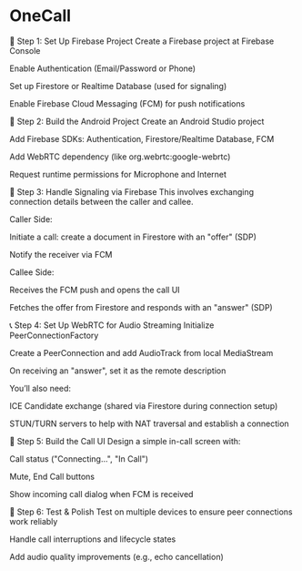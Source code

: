 # OneCall

🔐 Step 1: Set Up Firebase Project
Create a Firebase project at Firebase Console

Enable Authentication (Email/Password or Phone)

Set up Firestore or Realtime Database (used for signaling)

Enable Firebase Cloud Messaging (FCM) for push notifications

📲 Step 2: Build the Android Project
Create an Android Studio project

Add Firebase SDKs: Authentication, Firestore/Realtime Database, FCM

Add WebRTC dependency (like org.webrtc:google-webrtc)

Request runtime permissions for Microphone and Internet

🔁 Step 3: Handle Signaling via Firebase
This involves exchanging connection details between the caller and callee.

Caller Side:

Initiate a call: create a document in Firestore with an "offer" (SDP)

Notify the receiver via FCM

Callee Side:

Receives the FCM push and opens the call UI

Fetches the offer from Firestore and responds with an "answer" (SDP)

📞 Step 4: Set Up WebRTC for Audio Streaming
Initialize PeerConnectionFactory

Create a PeerConnection and add AudioTrack from local MediaStream

On receiving an "answer", set it as the remote description

You’ll also need:

ICE Candidate exchange (shared via Firestore during connection setup)

STUN/TURN servers to help with NAT traversal and establish a connection

🎨 Step 5: Build the Call UI
Design a simple in-call screen with:

Call status ("Connecting...", "In Call")

Mute, End Call buttons

Show incoming call dialog when FCM is received

📡 Step 6: Test & Polish
Test on multiple devices to ensure peer connections work reliably

Handle call interruptions and lifecycle states

Add audio quality improvements (e.g., echo cancellation)
